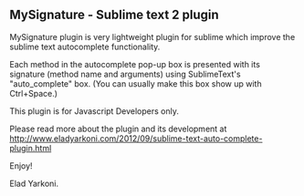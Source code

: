 MySignature - Sublime text 2 plugin
-------------------------------------

MySignature plugin is very lightweight plugin for sublime which improve the sublime text autocomplete functionality.

Each method in the autocomplete pop-up box is presented with its signature (method name and arguments) using SublimeText's "auto_complete" box. (You can usually make this box show up with Ctrl+Space.)

This plugin is for Javascript Developers only.

Please read more about the plugin and its development at http://www.eladyarkoni.com/2012/09/sublime-text-auto-complete-plugin.html

Enjoy!

Elad Yarkoni.   